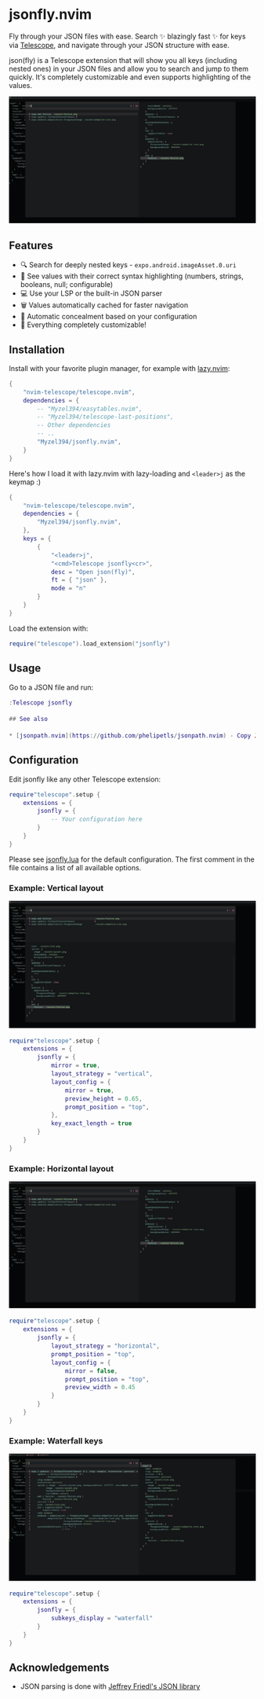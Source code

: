 # jsonfly.nvim

Fly through your JSON files with ease. 
Search ✨ blazingly fast ✨ for keys via [Telescope](https://github.com/nvim-telescope/telescope.nvim), and navigate through your JSON structure with ease.

json(fly) is a Telescope extension that will show you all keys (including nested ones) in your JSON files and allow you to search and jump to them quickly.
It's completely customizable and even supports highlighting of the values.

<img src="docs/horizontal_layout.png">

## Features

* 🔍 Search for deeply nested keys - `expo.android.imageAsset.0.uri`
* 🎨 See values with their correct syntax highlighting (numbers, strings, booleans, null; configurable)
* 💻 Use your LSP or the built-in JSON parser
* 🗑 Values automatically cached for faster navigation
* 🫣 Automatic concealment based on your configuration
* 📐 Everything completely customizable!

## Installation

Install with your favorite plugin manager, for example with [lazy.nvim](https://github.com/folke/lazy.nvim):

```lua
{
    "nvim-telescope/telescope.nvim",
    dependencies = {
        -- "Myzel394/easytables.nvim",
        -- "Myzel394/telescope-last-positions",
        -- Other dependencies
        -- ..
        "Myzel394/jsonfly.nvim",
    }
}
```

Here's how I load it with lazy.nvim with lazy-loading and `<leader>j` as the keymap :)

```lua
{
    "nvim-telescope/telescope.nvim",
    dependencies = {
        "Myzel394/jsonfly.nvim",
    },
    keys = {
        {
            "<leader>j",
            "<cmd>Telescope jsonfly<cr>",
            desc = "Open json(fly)",
            ft = { "json" },
            mode = "n"
        }
    }
}
```

Load the extension with:

```lua
require("telescope").load_extension("jsonfly")
```

## Usage

Go to a JSON file and run:

```lua
:Telescope jsonfly

## See also

* [jsonpath.nvim](https://github.com/phelipetls/jsonpath.nvim) - Copy JSON paths to your clipboard
```

## Configuration

Edit jsonfly like any other Telescope extension:

```lua
require"telescope".setup {
    extensions = {
        jsonfly = {
            -- Your configuration here
        }
    }
}
```

Please see [jsonfly.lua](https://github.com/Myzel394/jsonfly/blob/main/lua/telescope/_extensions/jsonfly.lua) for the default configuration.
The first comment in the file contains a list of all available options.

### Example: Vertical layout

<img src="docs/vertical_layout.png">

```lua
require"telescope".setup {
    extensions = {
        jsonfly = {
            mirror = true,
            layout_strategy = "vertical",
            layout_config = {
                mirror = true,
                preview_height = 0.65,
                prompt_position = "top",
            },
            key_exact_length = true
        }
    }
}
```

### Example: Horizontal layout

<img src="docs/horizontal_layout.png">

```lua
require"telescope".setup {
    extensions = {
        jsonfly = {
            layout_strategy = "horizontal",
            prompt_position = "top",
            layout_config = {
                mirror = false,
                prompt_position = "top",
                preview_width = 0.45
            }
        }
    }
}
```

### Example: Waterfall keys

<img src="docs/waterfall_keys.png">

```lua
require"telescope".setup {
    extensions = {
        jsonfly = {
            subkeys_display = "waterfall"
        }
    }
}
```

## Acknowledgements

- JSON parsing is done with [Jeffrey Friedl's JSON library](http://regex.info/blog/lua/json)

